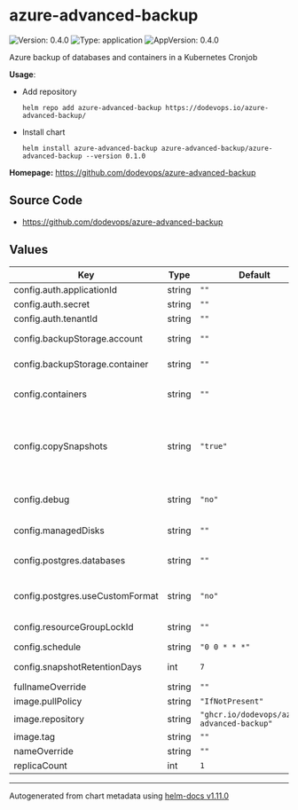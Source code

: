 # azure-advanced-backup

![Version: 0.4.0](https://img.shields.io/badge/Version-0.4.0-informational?style=flat-square) ![Type: application](https://img.shields.io/badge/Type-application-informational?style=flat-square) ![AppVersion: 0.4.0](https://img.shields.io/badge/AppVersion-0.4.0-informational?style=flat-square)

Azure backup of databases and containers in a Kubernetes Cronjob

**Usage**:

- Add repository

      helm repo add azure-advanced-backup https://dodevops.io/azure-advanced-backup/

- Install chart

      helm install azure-advanced-backup azure-advanced-backup/azure-advanced-backup --version 0.1.0

**Homepage:** <https://github.com/dodevops/azure-advanced-backup>

## Source Code

* <https://github.com/dodevops/azure-advanced-backup>

## Values

| Key | Type | Default | Description |
|-----|------|---------|-------------|
| config.auth.applicationId | string | `""` | The id of the application to authenticate with |
| config.auth.secret | string | `""` | The secret of the application |
| config.auth.tenantId | string | `""` | Azure tenant id |
| config.backupStorage.account | string | `""` | Name of the storage account to sync the containers to |
| config.backupStorage.container | string | `""` | Name of the storage container to sync the container contents to |
| config.containers | string | `""` | Whitespace separated list of storage containers  in the form    `BACKUP_NAME:STORAGE_ACCOUNT_NAME:CONTAINER_NAME` |
| config.copySnapshots | string | `"true"` | If set to "true", copies the managed disk snapshots as a single VHD into the backup storage account. The    existing VHD will be overwritten. If not set to "true", the snapshots will stay where they    were created and get deleted after the days given in snapshotRetentionDays. |
| config.debug | string | `"no"` | Set to "yes" to enable debug output. **WARNING** This will potentially output sensitive information    to the log! |
| config.managedDisks | string | `""` | Whitespace separated list of managed disks in the form    `DISK_NAME:DISK_URI:RESOURCEGROUP_NAME` |
| config.postgres.databases | string | `""` | Whitespace separated list of database logins in the form    `BACKUP_NAME:USERNAME:PASSWORD:HOST:DATABASE_NAME` |
| config.postgres.useCustomFormat | string | `"no"` | set to yes to use the pg_dump custom format (`--format c`) and a dmp suffix instead of the sql format and an    sql suffix |
| config.resourceGroupLockId | string | `""` | Set to the id of a resource group lock to remove when deleting snapshots and recreate it afterwards |
| config.schedule | string | `"0 0 * * *"` | Cronjob schedule |
| config.snapshotRetentionDays | int | `7` | Number of days to keep a snapshot. Note that this only applies if copySnapshots is set to false. |
| fullnameOverride | string | `""` |  |
| image.pullPolicy | string | `"IfNotPresent"` |  |
| image.repository | string | `"ghcr.io/dodevops/azure-advanced-backup"` |  |
| image.tag | string | `""` |  |
| nameOverride | string | `""` |  |
| replicaCount | int | `1` |  |

----------------------------------------------
Autogenerated from chart metadata using [helm-docs v1.11.0](https://github.com/norwoodj/helm-docs/releases/v1.11.0)
